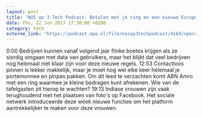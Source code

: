 ```yaml
---
layout: post
title: "NOS op 3 Tech Podcast: Betalen met je ring en een nieuwe Europese privacywet"
date: Thu, 22 Jun 2017 17:30:00 +0200
category: tech
externe_link: "https://podcast.npo.nl/file/nosop3techpodcast/4169/nporadio1_nosop3techpodcast_20170622_nos-op-3-tech-podcast-betalen-met-je-ring-en-een-nieuwe-europese-privacywet.mp3"
---
```


0:00 Bedrijven kunnen vanaf volgend jaar flinke boetes krijgen als ze slordig omgaan met data van gebruikers, maar het blijkt dat veel bedrijven nog helemaal niet klaar zijn voor deze nieuwe regels.
12:53 Contactloos pinnen is lekker makkelijk, maar je moet nog wel elke keer helemaal je portemonnee en pinpas pakken. Om dit leed te verzachten komt ABN Amro met een ring waarmee je kleine bedragen kunt afrekenen. Wie van de tafelgasten zit hierop te wachten?
19:13 Indiase vrouwen zijn vaak terughoudend met het plaatsen van foto's op Facebook. Het sociale netwerk introduceerde deze week nieuwe functies om het platform aantrekkelijker te maken voor deze vrouwen.<img src="http://feeds.feedburner.com/~r/nosop3-tech-podcast/~4/9xCcrQUBgBo" height="1" width="1" alt=""/>
